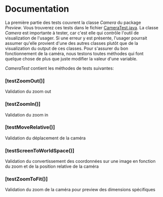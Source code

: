 # Documentation

La première partie des tests couvrent la classe *Camera* du package *Preview*. Vous trouverez ces tests dans le fichier [CameraTest.java](https://github.com/HarryGeoffrion/Makelangelo-software/blob/camera_tests/src/test/java/com/marginallyclever/makelangelo/preview/CameraTest.java). La classe *Camera* est importante à tester, car c'est elle qui contrôle l'outil de visualization de l'usager. Si une erreur y est présente, l'usager pourrait assumer qu'elle provient d'une des autres classes plutôt que de la visualization du output de ces classes. Pour s'assurer du bon fonctionnement de la caméra, nous testons toutes méthodes qui font quelque chose de plus que juste modifier 
la valeur d'une variable.

*CameraTest* contient les méthodes de tests suivantes:

### [testZoomOut()]
Validation du zoom out

### [testZoomIn()]
Validation du zoom in

### [testMoveRelative()]
Validation du déplacement de la caméra

### [testScreenToWorldSpace()]
Validation du convertissement des coordonnées sur une image en fonction du zoom et de la position relative de la caméra

### [testZoomToFit()]
Validation du zoom de la caméra pour preview des dimensions spécifiques